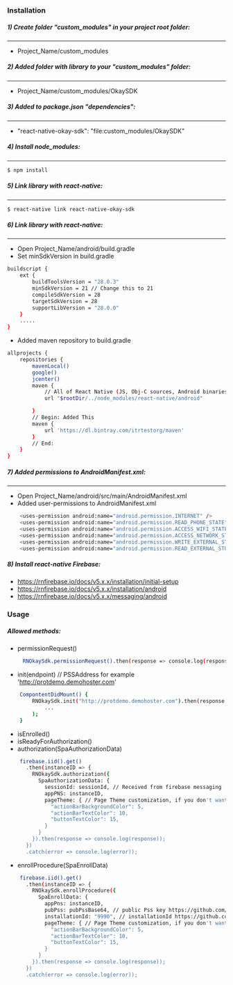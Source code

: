### Installation

##### 1) Create folder "custom_modules" in your project root folder: 
---
* Project_Name/custom_modules
##### 2) Added folder with library to your "custom_modules" folder:
---
* Project_Name/custom_modules/OkaySDK
##### 3) Added to package.json "dependencies":
---
*  "react-native-okay-sdk": "file:custom_modules/OkaySDK"
##### 4) Install node_modules:
---
```sh
$ npm install
```
##### 5) Link library with react-native:
---
```sh
$ react-native link react-native-okay-sdk
```
##### 6) Link library with react-native:
---
* Open Project_Name/android/build.gradle
* Set minSdkVersion in build.gradle
```sh
buildscript {
    ext {
        buildToolsVersion = "28.0.3"
        minSdkVersion = 21 // Change this to 21
        compileSdkVersion = 28
        targetSdkVersion = 28
        supportLibVersion = "28.0.0"
    }
    .....
}
```
* Added maven repository to build.gradle
```sh
allprojects {
    repositories {
        mavenLocal()
        google()
        jcenter()
        maven {
            // All of React Native (JS, Obj-C sources, Android binaries) is installed from npm
            url "$rootDir/../node_modules/react-native/android"

        }
        // Begin: Added This
        maven {
            url 'https://dl.bintray.com/itrtestorg/maven'
        }
        // End:
    }
}
```
##### 7) Added permissions to AndroidManifest.xml:
---
* Open Project_Name/android/src/main/AndroidManifest.xml
* Added user-permissions to AndroidManifest.xml
````sh
    <uses-permission android:name="android.permission.INTERNET" />
    <uses-permission android:name="android.permission.READ_PHONE_STATE"/>
    <uses-permission android:name="android.permission.ACCESS_WIFI_STATE"/>
    <uses-permission android:name="android.permission.ACCESS_NETWORK_STATE"/>
    <uses-permission android:name="android.permission.WRITE_EXTERNAL_STORAGE"/>
    <uses-permission android:name="android.permission.READ_EXTERNAL_STORAGE"/>
````

##### 8) Install react-native Firebase:
* https://rnfirebase.io/docs/v5.x.x/installation/initial-setup
* https://rnfirebase.io/docs/v5.x.x/installation/android
* https://rnfirebase.io/docs/v5.x.x/messaging/android

### Usage

##### Allowed methods:
* permissionRequest()
```sh 
     RNOkaySdk.permissionRequest().then(response => console.log(response)); // Response: Array or required permissions
```
* init(endpoint) // PSSAddress for example 'http://protdemo.demohoster.com'
```sh 
    CompontentDidMount() {
        RNOkaySdk.init("http://protdemo.demohoster.com").then(response =>
            ...
        );
    }
```
* isEnrolled()
* isReadyForAuthorization()
* authorization(SpaAuthorizationData)
```sh
    firebase.iid().get()
      .then(instanceID => {
        RNOkaySdk.authorization({
          SpaAuthorizationData: {
            sessionId: sessionId, // Received from firebase messaging
            appPNS: instanceID,
            pageTheme: { // Page Theme customization, if you don't want customization: pageTheme: null
              "actionBarBackgroundColor": 5, 
              "actionBarTextColor": 10,
              "buttonTextColor": 15,
            }
          }
        }).then(response => console.log(response));
      })
      .catch(error => console.log(error));
```
* enrollProcedure(SpaEnrollData)
```sh
    firebase.iid().get()
      .then(instanceID => {
        RNOkaySdk.enrollProcedure({
          SpaEnrollData: {
            appPns: instanceID,
            pubPss: pubPssBase64, // public Pss key https://github.com/Okaythis/okay-example/wiki/Mobile-Client-Settings
            installationId: "9990", // installationId https://github.com/Okaythis/okay-example/wiki/Mobile-Client-Settings
            pageTheme: { // Page Theme customization, if you don't want customization: pageTheme: null
              "actionBarBackgroundColor": 5, 
              "actionBarTextColor": 10,
              "buttonTextColor": 15,
            }
          }
        }).then(response => console.log(response));
      })
      .catch(error => console.log(error));
```
